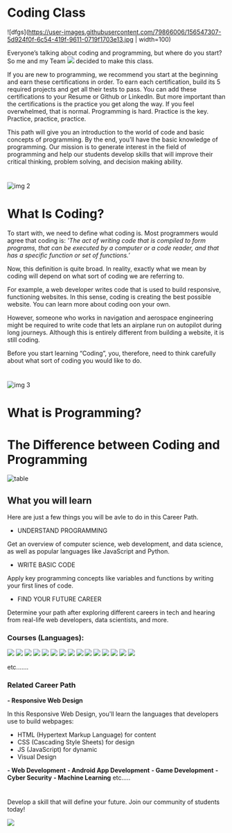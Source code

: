 # Coding Class

![dfgs](https://user-images.githubusercontent.com/79866006/156547307-5d924f0f-6c54-419f-9611-0719f1703e13.jpg | width=100)

Everyone’s talking about coding and programming, but where do you start? 
So me and my Team <a href="https://github.com/Team-TYP"/><img src="https://img.shields.io/badge/GitHub-100000?style=for-the-badge&logo=github&logoColor=white"/></a> decided to make this class.

If you are new to programming, we recommend you start at the beginning and earn these certifications in order.
To earn each certification, build its 5 required projects and get all their tests to pass.
You can add these certifications to your Resume or Github or LinkedIn. But more important than the certifications is the practice you get along the way.
If you feel overwhelmed, that is normal. Programming is hard.
Practice is the key. Practice, practice, practice.


This path will give you an introduction to the world of code and basic concepts of programming. By the end, you’ll have the basic knowledge of programming.
Our mission is to generate interest in the field of programming and help our students develop skills that will improve their critical thinking, problem solving, and decision making ability. 

#
![img 2](https://user-images.githubusercontent.com/79866006/156563877-35a127fe-3da3-4017-a7a0-51b5b1b4c22c.jpg)


# What Is Coding?

To start with, we need to define what coding is. Most programmers would agree that coding is:
*'The act of writing code that is compiled to form programs, that can be executed by a computer or a code reader, and that has a specific function or set of functions.’*

Now, this definition is quite broad. In reality, exactly what we mean by coding will depend on what sort of coding we are referring to.

For example, a web developer writes code that is used to build responsive, functioning websites. In this sense, coding is creating the best possible website. You can learn more about coding oon your own.

However, someone who works in navigation and aerospace engineering might be required to write code that lets an airplane run on autopilot during long journeys. Although this is entirely different from building a website, it is still coding.

Before you start learning “Coding”, you, therefore, need to think carefully about what sort of coding you would like to do. 


#
![img 3](https://user-images.githubusercontent.com/79866006/156566237-594c6d4f-83b6-482c-bce1-a3faf732c45c.jpg)


# What is Programming?






# The Difference between Coding and Programming 

![table](https://user-images.githubusercontent.com/79866006/156565755-511a7794-2a1c-464f-9986-409f9692be33.jpg)

## What you will learn
Here are just a few things you will be avle to do in this Career Path.

- UNDERSTAND PROGRAMMING

Get an overview of computer science, web development, and data science, as well as popular languages like JavaScript and Python.

- WRITE BASIC CODE

Apply key programming concepts like variables and functions by writing your first lines of code. 

- FIND YOUR FUTURE CAREER

Determine your path after exploring different careers in tech and hearing from real-life web developers, data scientists, and more. 


### Courses (Languages): 
<a href="#"/><img src="https://img.shields.io/badge/HTML5-E34F26?style=for-the-badge&logo=html5&logoColor=white"/></a>
<a href="#"/><img src="https://img.shields.io/badge/CSS3-1572B6?style=for-the-badge&logo=css3&logoColor=white"/></a>
<a hreg="#"/><img src="https://img.shields.io/badge/JavaScript-323330?style=for-the-badge&logo=javascript&logoColor=F7DF1E"/></a>
<a href="#"/><img src="https://img.shields.io/badge/C%2B%2B-00599C?style=for-the-badge&logo=c%2B%2B&logoColor=white"/></a>
<a href="#"/><img src="https://img.shields.io/badge/C-00599C?style=for-the-badge&logo=c&logoColor=white"/></a>
<a href="#"/><img src="https://img.shields.io/badge/jQuery-0769AD?style=for-the-badge&logo=jquery&logoColor=white"/></a>
<a href="#"/><img src="https://img.shields.io/badge/React-20232A?style=for-the-badge&logo=react&logoColor=61DAFB"/></a>
<a href="#"/><img src="https://img.shields.io/badge/Bootstrap-563D7C?style=for-the-badge&logo=bootstrap&logoColor=white"/></a>
<a href="#"/><img src="https://img.shields.io/badge/WebAssembly-654FF0?style=for-the-badge&logo=WebAssembly&logoColor=white"/></a>
<a href="#"/><img src="https://img.shields.io/badge/GitHub-100000?style=for-the-badge&logo=github&logoColor=white"/></a>
<a href="#"/><img src="https://img.shields.io/badge/PHP-777BB4?style=for-the-badge&logo=php&logoColor=white"/></a>
<a htef="#"/><img src="https://img.shields.io/badge/Python-FFD43B?style=for-the-badge&logo=python&logoColor=blue"/></a>
<a href="#"/><img src="https://img.shields.io/badge/Kotlin-0095D5?&style=for-the-badge&logo=kotlin&logoColor=white"/></a>
<a href="#"/><img src="https://img.shields.io/badge/Node.js-339933?style=for-the-badge&logo=nodedotjs&logoColor=white"/></a>
<a href="#"/><img src="https://img.shields.io/badge/Java-ED8B00?style=for-the-badge&logo=java&logoColor=white"/></a>

etc.......

### Related Career Path

**- Responsive Web Design**

In this Responsive Web Design, you'll learn the languages that developers use to build webpages:
- HTML (Hypertext Markup Language) for content
- CSS (Cascading Style Sheets) for design
- JS (JavaScript) for dynamic
- Visual Design

**- Web Development**
**- Android App Development**
**- Game Development**
**- Cyber Security**
**- Machine Learning**
etc.....


#

Develop a skill that will define your future. Join our community of students today!

<a href="#"><img src="https://img.shields.io/badge/website-000000?style=for-the-badge&logo=About.me&logoColor=white"/></a>





